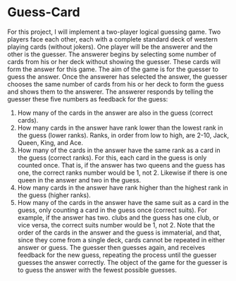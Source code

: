 # Guess-Card

For this project, I will implement a two-player logical guessing game. Two players face each other, each with a complete standard deck of western playing cards (without jokers). One player will be the answerer and the other is the guesser. The answerer begins by selecting some number of cards from his or her deck without showing the guesser. These cards will form the answer for this game. The aim of the game is for the guesser to guess the answer.
Once the answerer has selected the answer, the guesser chooses the same number of cards from his or her deck to form the guess and shows them to the answerer. The answerer responds by telling the guesser these five numbers as feedback for the guess:
1. How many of the cards in the answer are also in the guess (correct cards).
2. How many cards in the answer have rank lower than the lowest rank in the guess (lower ranks). Ranks, in order from low to high, are 2-10, Jack, Queen, King, and Ace.
3. How many of the cards in the answer have the same rank as a card in the guess (correct ranks). For this, each card in the guess is only counted once. That is, if the answer has two queens and the guess has one, the correct ranks number would be 1, not 2. Likewise
if there is one queen in the answer and two in the guess.
4. How many cards in the answer have rank higher than the highest rank in the guess (higher ranks).
5. How many of the cards in the answer have the same suit as a card in the guess, only counting a card in the guess once (correct suits). For example, if the answer has two. clubs and the guess has one club, or vice versa, the correct suits number would be 1, not 2.
Note that the order of the cards in the answer and the guess is immaterial, and that, since they come from a single deck, cards cannot be repeated in either answer or guess. The guesser then guesses again, and receives feedback for the new guess, repeating the process until the guesser guesses the answer correctly. The object of the game for the guesser is to guess the answer with the fewest possible guesses.